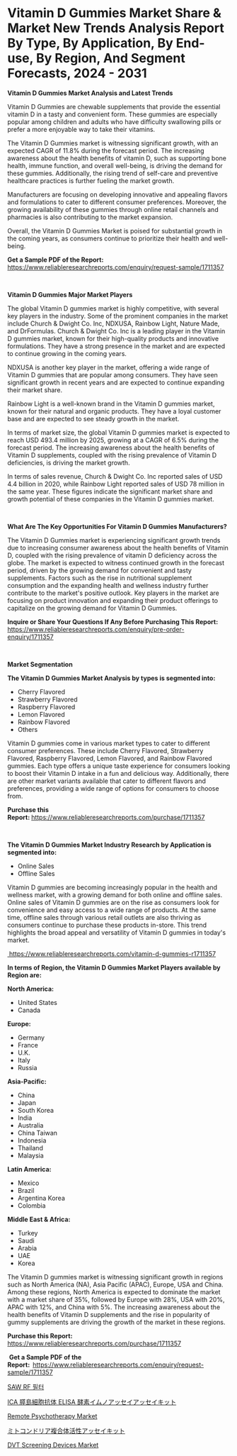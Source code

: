 <p><h1>Vitamin D Gummies Market Share & Market New Trends Analysis Report By Type, By Application, By End-use, By Region, And Segment Forecasts, 2024 - 2031</h1></p><p><strong>Vitamin D Gummies Market Analysis and Latest Trends</strong></p>
<p><p>Vitamin D Gummies are chewable supplements that provide the essential vitamin D in a tasty and convenient form. These gummies are especially popular among children and adults who have difficulty swallowing pills or prefer a more enjoyable way to take their vitamins.</p><p>The Vitamin D Gummies market is witnessing significant growth, with an expected CAGR of 11.8% during the forecast period. The increasing awareness about the health benefits of vitamin D, such as supporting bone health, immune function, and overall well-being, is driving the demand for these gummies. Additionally, the rising trend of self-care and preventive healthcare practices is further fueling the market growth.</p><p>Manufacturers are focusing on developing innovative and appealing flavors and formulations to cater to different consumer preferences. Moreover, the growing availability of these gummies through online retail channels and pharmacies is also contributing to the market expansion.</p><p>Overall, the Vitamin D Gummies Market is poised for substantial growth in the coming years, as consumers continue to prioritize their health and well-being.</p></p>
<p><strong>Get a Sample PDF of the Report:&nbsp;</strong> <a href="https://www.reliableresearchreports.com/enquiry/request-sample/1711357">https://www.reliableresearchreports.com/enquiry/request-sample/1711357</a></p>
<p>&nbsp;</p>
<p><strong>Vitamin D Gummies Major Market Players</strong></p>
<p><p>The global Vitamin D gummies market is highly competitive, with several key players in the industry. Some of the prominent companies in the market include Church & Dwight Co. Inc, NDXUSA, Rainbow Light, Nature Made, and DrFormulas. Church & Dwight Co. Inc is a leading player in the Vitamin D gummies market, known for their high-quality products and innovative formulations. They have a strong presence in the market and are expected to continue growing in the coming years.</p><p>NDXUSA is another key player in the market, offering a wide range of Vitamin D gummies that are popular among consumers. They have seen significant growth in recent years and are expected to continue expanding their market share.</p><p>Rainbow Light is a well-known brand in the Vitamin D gummies market, known for their natural and organic products. They have a loyal customer base and are expected to see steady growth in the market.</p><p>In terms of market size, the global Vitamin D gummies market is expected to reach USD 493.4 million by 2025, growing at a CAGR of 6.5% during the forecast period. The increasing awareness about the health benefits of Vitamin D supplements, coupled with the rising prevalence of Vitamin D deficiencies, is driving the market growth.</p><p>In terms of sales revenue, Church & Dwight Co. Inc reported sales of USD 4.4 billion in 2020, while Rainbow Light reported sales of USD 78 million in the same year. These figures indicate the significant market share and growth potential of these companies in the Vitamin D gummies market.</p></p>
<p>&nbsp;</p>
<p><strong>What Are The Key Opportunities For Vitamin D Gummies Manufacturers?</strong></p>
<p><p>The Vitamin D Gummies market is experiencing significant growth trends due to increasing consumer awareness about the health benefits of Vitamin D, coupled with the rising prevalence of vitamin D deficiency across the globe. The market is expected to witness continued growth in the forecast period, driven by the growing demand for convenient and tasty supplements. Factors such as the rise in nutritional supplement consumption and the expanding health and wellness industry further contribute to the market's positive outlook. Key players in the market are focusing on product innovation and expanding their product offerings to capitalize on the growing demand for Vitamin D Gummies.</p></p>
<p><strong>Inquire or Share Your Questions If Any Before Purchasing This Report:</strong> <a href="https://www.reliableresearchreports.com/enquiry/pre-order-enquiry/1711357">https://www.reliableresearchreports.com/enquiry/pre-order-enquiry/1711357</a></p>
<p>&nbsp;</p>
<p><strong>Market Segmentation</strong></p>
<p><strong>The Vitamin D Gummies Market Analysis by types is segmented into:</strong></p>
<p><ul><li>Cherry Flavored</li><li>Strawberry Flavored</li><li>Raspberry Flavored</li><li>Lemon Flavored</li><li>Rainbow Flavored</li><li>Others</li></ul></p>
<p><p>Vitamin D gummies come in various market types to cater to different consumer preferences. These include Cherry Flavored, Strawberry Flavored, Raspberry Flavored, Lemon Flavored, and Rainbow Flavored gummies. Each type offers a unique taste experience for consumers looking to boost their Vitamin D intake in a fun and delicious way. Additionally, there are other market variants available that cater to different flavors and preferences, providing a wide range of options for consumers to choose from.</p></p>
<p><strong>Purchase this Report:&nbsp;</strong><a href="https://www.reliableresearchreports.com/purchase/1711357">https://www.reliableresearchreports.com/purchase/1711357</a></p>
<p>&nbsp;</p>
<p><strong>The Vitamin D Gummies Market Industry Research by Application is segmented into:</strong></p>
<p><ul><li>Online Sales</li><li>Offline Sales</li></ul></p>
<p><p>Vitamin D gummies are becoming increasingly popular in the health and wellness market, with a growing demand for both online and offline sales. Online sales of Vitamin D gummies are on the rise as consumers look for convenience and easy access to a wide range of products. At the same time, offline sales through various retail outlets are also thriving as consumers continue to purchase these products in-store. This trend highlights the broad appeal and versatility of Vitamin D gummies in today's market.</p></p>
<p><a href="https://www.reliableresearchreports.com/vitamin-d-gummies-r1711357">&nbsp;https://www.reliableresearchreports.com/vitamin-d-gummies-r1711357</a></p>
<p><strong>In terms of Region, the Vitamin D Gummies Market Players available by Region are:</strong></p>
<p>
    <p> <strong> North America: </strong>
        <ul>
            <li>United States</li>
            <li>Canada</li>
        </ul>
        </p> 
    <p> <strong> Europe: </strong>
        <ul>
            <li>Germany</li>
            <li>France</li>
            <li>U.K.</li>
            <li>Italy</li>
            <li>Russia</li>
        </ul>
        </p> 
    <p> <strong> Asia-Pacific: </strong>
        <ul>
            <li>China</li>
            <li>Japan</li>
            <li>South Korea</li>
            <li>India</li>
            <li>Australia</li>
            <li>China Taiwan</li>
            <li>Indonesia</li>
            <li>Thailand</li>
            <li>Malaysia</li>
        </ul>
        </p> 
    <p> <strong> Latin America: </strong>
        <ul>
            <li>Mexico</li>
            <li>Brazil</li>
            <li>Argentina Korea</li>
            <li>Colombia</li>
        </ul>
        </p> 
    <p> <strong> Middle East & Africa: </strong>
        <ul>
            <li>Turkey</li>
            <li>Saudi</li>
            <li>Arabia</li>
            <li>UAE</li>
            <li>Korea</li>
        </ul>
    </p>
    </p>
<p><p>The Vitamin D gummies market is witnessing significant growth in regions such as North America (NA), Asia Pacific (APAC), Europe, USA and China. Among these regions, North America is expected to dominate the market with a market share of 35%, followed by Europe with 28%, USA with 20%, APAC with 12%, and China with 5%. The increasing awareness about the health benefits of Vitamin D supplements and the rise in popularity of gummy supplements are driving the growth of the market in these regions.</p></p>
<p><strong>Purchase this Report: </strong><a href="https://www.reliableresearchreports.com/purchase/1711357">https://www.reliableresearchreports.com/purchase/1711357</a></p>
<p>&nbsp;<strong>Get a Sample PDF of the Report:&nbsp;&nbsp;</strong><a href="https://www.reliableresearchreports.com/enquiry/request-sample/1711357">https://www.reliableresearchreports.com/enquiry/request-sample/1711357</a></p>
<p><strong></strong></p>
<p><p><a href="https://github.com/TrevorKruvalis5678/Market-Research-Report-List-2/blob/main/3090085123598.md">SAW RF 필터</a></p><p><a href="https://github.com/bucuel854722/Market-Research-Report-List-2/blob/main/9536316126791.md">ICA 膵島細胞抗体 ELISA 酵素イムノアッセイアッセイキット</a></p><p><a href="https://github.com/angeliabkratze/Market-Research-Report-List-1/blob/main/remote-psychotherapy-market.md">Remote Psychotherapy Market</a></p><p><a href="https://github.com/xemfu2379520/Market-Research-Report-List-2/blob/main/6052608126790.md">ミトコンドリア複合体活性アッセイキット</a></p><p><a href="https://github.com/Angelnienowdseej3e45z3p8c/Market-Research-Report-List-2/blob/main/dvt-screening-devices-market.md">DVT Screening Devices Market</a></p></p>